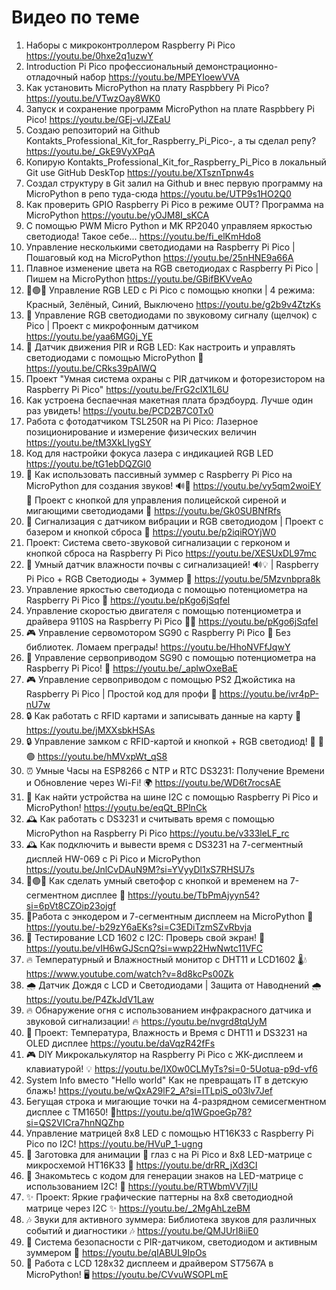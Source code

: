 Видео по теме
===
01. Наборы с микроконтроллером Raspberry Pi Pico https://youtu.be/0hxe2q1uzwY
02. Introduction Pi Pico профессиональный демонстрационно-отладочный набор https://youtu.be/MPEYIoewVVA
03. Как установить MicroPython на плату Raspbbery Pi Pico? https://youtu.be/VTwzOay8WK0
04. Запуск и сохранение программ  MicroPython на плате Raspbbery Pi Pico! https://youtu.be/GEj-vlJZEaU
05. Создаю репозиторий на Github Kontakts_Professional_Kit_for_Raspberry_Pi_Pico-, а ты сделал репу? https://youtu.be/_GkE9VyXPqA
06. Копирую Kontakts_Professional_Kit_for_Raspberry_Pi_Pico в локальный Git use GitHub DeskTop https://youtu.be/XTsznTpnw4s
07. Создал структуру в Git залил на Github и внес первую программу на MicroPython в репо туда-сюда https://youtu.be/UTP9s1HO2Q0
08. Как проверить GPIO Raspberry Pi Pico в режиме OUT? Программа на MicroPython https://youtu.be/yOJM8I_sKCA
09. С помощью PWM Micro Python и MK RP2040 управляем яркостью светодиода! Такое себе... https://youtu.be/fi_elKmHdo8
10. Управление несколькими светодиодами на Raspberry Pi Pico | Пошаговый код на MicroPython  https://youtu.be/25nHNE9a66A
11. Плавное изменение цвета на RGB светодиодах с Raspberry Pi Pico | Пишем на MicroPython https://youtu.be/GBifBKVveAo
12. 🔴🟢🔵 Управление RGB LED с Pi Pico с помощью кнопки | 4 режима: Красный, Зелёный, Синий, Выключено https://youtu.be/g2b9v4ZtzKs
13. 🎵 Управление RGB светодиодами по звуковому сигналу (щелчок) с Pico | Проект с микрофонным датчиком https://youtu.be/yaa6MG0j_YE
14. 📡 Датчик движения PIR и RGB LED: Как настроить и управлять светодиодами с помощью MicroPython 🌟 https://youtu.be/CRks39pAIWQ
15. Проект "Умная система охраны с PIR датчиком и фоторезистором на Raspberry Pi Pico" https://youtu.be/FrG2clX1L6U
16. Как устроена беспаечная макетная плата брэдбоурд. Лучше один раз увидеть! https://youtu.be/PCD2B7C0Tx0
17.  Работа с фотодатчиком TSL250R на Pi Pico: Лазерное позиционирование и измерение физических величин https://youtu.be/tM3XkLIygSY
18. Код для настройки фокуса лазера с индикацией RGB LED https://youtu.be/tG1ebDQZGl0
19. 📢 Как использовать пассивный зуммер с Raspberry Pi Pico на MicroPython для создания звуков! 🔊🎵 https://youtu.be/vy5qm2woiEY
🚨 Проект с кнопкой для управления полицейской сиреной и мигающими светодиодами 🚨
https://youtu.be/Gk0SUBNfRfs
20. 📢 Сигнализация с датчиком вибрации и RGB светодиодом | Проект с базером и кнопкой сброса 🚨 https://youtu.be/p2iqiROYjW0
21. Проект: Система свето-звуковой сигнализации с герконом и кнопкой сброса на Raspberry Pi Pico https://youtu.be/XESUxDL97mc
22. 🌱 Умный датчик влажности почвы с сигнализацией! 🔊💡 | Raspberry Pi Pico + RGB Светодиоды + Зуммер 🚨 https://youtu.be/5Mzvnbpra8k
23. Управление яркостью светодиода с помощью потенциометра на Raspberry Pi Pico 🌟 https://youtu.be/pKgo6jSqfeI
24. Управление скоростью двигателя с помощью потенциометра и драйвера 9110S на Raspberry Pi Pico 🚗💨 https://youtu.be/pKgo6jSqfeI
25. 🎮 Управление сервомотором SG90 с Raspberry Pi Pico 🤖 Без библиотек. Ломаем преграды! https://youtu.be/HhoNVFfJqwY
26. 🚀 Управление сервоприводом SG90 с помощью потенциометра на Raspberry Pi Pico! 🤖 https://youtu.be/_aplwOxeBaE
27. 🎮 Управление сервоприводом с помощью PS2 Джойстика на Raspberry Pi Pico | Простой код для профи 🤖 https://youtu.be/ivr4pP-nU7w
28. 🔒 Как работать с RFID картами и записывать данные на карту 🔑 https://youtu.be/jMXXsbkHSAs
29. 🔒 Управление замком с RFID-картой и кнопкой + RGB светодиод! 🔑  🔴🟢 https://youtu.be/hMVxpWt_qS8
30. ⏰ Умные Часы на ESP8266 с NTP и RTC DS3231: Получение Времени и Обновление через Wi-Fi! 🌍 https://youtu.be/WD6t7rocsAE
31. 📡 Как найти устройства на шине I2C с помощью Raspberry Pi Pico и MicroPython! https://youtu.be/eqQt_BPlnCk
32. 🕰 Как работать с DS3231 и считывать время с помощью MicroPython на Raspberry Pi Pico https://youtu.be/v333leLF_rc
33. 🕰 Как подключить и вывести время с DS3231 на 7-сегментный дисплей HW-069 с Pi Pico и MicroPython https://youtu.be/JnlCvDAuN9M?si=YVyyDl1xS7RHSU7s
34. 🔴🟢🔵 Как сделать умный светофор с кнопкой и временем на 7-сегментном дисплее 🌟 https://youtu.be/TbPmAjyyn54?si=6pVt8CZOip23ojgf
35. 🔧Работа с энкодером и 7-сегментным дисплеем на MicroPython 🔧 https://youtu.be/-b29zY6aEKs?si=C3EDiTzmSZvRbvja
36. 🎉 Тестирование LCD 1602 с I2C: Проверь свой экран! 🎉  https://youtu.be/vIH6wGJScnQ?si=wwp22HwNwtc11VFC
37. 🔥 Температурный и Влажностный монитор с DHT11 и LCD1602 🌡️💧 https://www.youtube.com/watch?v=8d8kcPs00Zk
38. 🌧️ Датчик Дождя с LCD и Светодиодами | Защита от Наводнений 🌧️ https://youtu.be/P4ZkJdV1Law
39. 🔥 Обнаружение огня с использованием инфракрасного датчика и звуковой сигнализации! 🔥 https://youtu.be/nvgrd8tqUyM
40. 🌟 Проект: Температура, Влажность и Время с DHT11 и DS3231 на OLED дисплее https://youtu.be/daVqzR42fFs
41. 🎮 DIY Микрокалькулятор на Raspberry Pi Pico с ЖК-дисплеем и клавиатурой! 💡 https://youtu.be/IX0w0CLMyTs?si=0-5Uotua-p9d-vf6
42. System Info вместо "Hello world" Как не превращать IT в детскую блажь! https://youtu.be/wQxA29lF2_A?si=ITLpiS_o03lv7Jef
43. Бегущая строка и мигающие точки на 4-разрядном семисегментном дисплее с TM1650! 🎉https://youtu.be/q1WGpoeGp78?si=QS2VICra7hnNQZhp
44. Управление матрицей 8x8 LED с помощью HT16K33 с Raspberry Pi Pico по I2C! https://youtu.be/HVuP_1-ugng
45. 🚀 Заготовка для анимации 👀 глаз с  на  Pi Pico и 8x8 LED-матрице с микросхемой HT16K33 👀 https://youtu.be/drRR_jXd3CI
46. 🎉 Знакомьтесь с кодом для генерации знаков на LED-матрице с использованием I2C! 🎉 https://youtu.be/RTWbmVV7jIU
47. ✨ Проект: Яркие графические паттерны на 8x8 светодиодной матрице через I2C ✨ https://youtu.be/_2MgAhLzeBM
48. 🎶 Звуки для активного зуммера: Библиотека звуков для различных событий и диагностики 🎶 https://youtu.be/QMJUrI8iiE0
49. 🚨 Система безопасности с PIR-датчиком, светодиодом и активным зуммером 🚨 https://youtu.be/qIABUL9IpOs
50. 🌟 Работа с LCD 128x32 дисплеем и драйвером ST7567A в MicroPython! 🖥️ https://youtu.be/CVvuWSOPLmE
